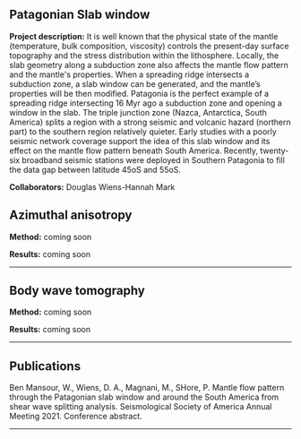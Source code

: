 ## Patagonian Slab window


**Project description:** It is well known that the physical state of the mantle (temperature, bulk composition, viscosity) controls the present-day surface topography and the stress distribution within the lithosphere. Locally, the slab geometry along a subduction zone also affects the mantle flow pattern and the mantle's properties. When a spreading ridge intersects a subduction zone, a slab window can be generated, and the mantle’s properties will be then modified. Patagonia is the perfect example of a spreading ridge intersecting 16 Myr ago a subduction zone and opening a window in the slab. The triple junction zone (Nazca, Antarctica, South America) splits a region with a strong seismic and volcanic hazard (northern part) to the southern region relatively quieter. Early studies with a poorly seismic network coverage support the idea of this slab window and its effect on the mantle flow pattern beneath South America. Recently, twenty-six broadband seismic stations were deployed in Southern Patagonia to fill the data gap between latitude 45oS and 55oS.

**Collaborators:** Douglas Wiens-Hannah Mark

## Azimuthal anisotropy
**Method:** coming soon

**Results:** coming soon

---

## Body wave tomography
**Method:** coming soon

**Results:** coming soon

---

## Publications
Ben Mansour, W.,  Wiens, D. A., Magnani, M., SHore, P. Mantle flow pattern through the Patagonian slab window and around the South America from shear wave splitting analysis. Seismological Society of America Annual Meeting 2021. Conference abstract.

---
